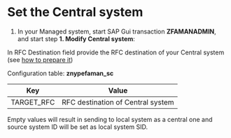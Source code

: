 # Set the Central system

1. In your Managed system, start SAP Gui transaction **ZFAMANADMIN**, and start step **1. Modify Central system**:

In RFC Destination field provide the RFC destination of your Central system (see [how to prepare it](rfc.md))

Configuration table: **znypefaman_sc**

|Key|Value|
|--|--|
|TARGET_RFC|RFC destination of Central system|

Empty values will result in sending to local system as a central one and source system ID will be set as local system SID.
